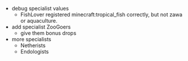 - debug specialist values
    - FishLover registered minecraft:tropical_fish correctly, but not zawa or aquaculture.
- add specialist ZooGoers
    - give them bonus drops
- more specialists
    - Netherists
    - Endologists